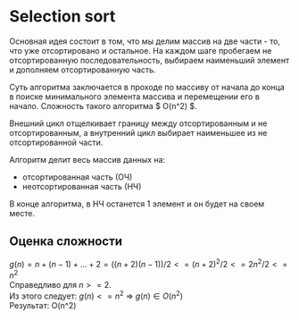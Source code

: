 # Selection sort

Основная идея состоит в том, что мы делим массив на две части - то, что уже отсортировано и остальное. На каждом шаге пробегаем не отсортированную последовательность, выбираем наименьший элемент и дополняем отсортированную часть.

Суть алгоритма заключается в проходе по массиву от начала до конца в поиске минимального элемента массива и перемещении его в начало. Сложность такого алгоритма $ O(n^2) $.

Внешний цикл отщелкивает границу между отсортированным и не отсортированным, а внутренний цикл выбирает наименьшее из не отсортированной части.

Алгоритм делит весь массив данных на:
- отсортированная часть (ОЧ)
- неотсортированная часть (НЧ)

В конце алгоритма, в НЧ останется 1 элемент и он будет на своем месте.


## Оценка сложности
$g(n) = n + (n - 1) + ... + 2 = ((n+2)(n-1))/2 <= (n+2)^2/2 <= 2n^2/2 <= n^2$  
Справедливо для $n >= 2$.  
Из этого следует: $g(n) <= n^2$ => $g(n) \in O(n^2)$  
Результат: O(n^2)